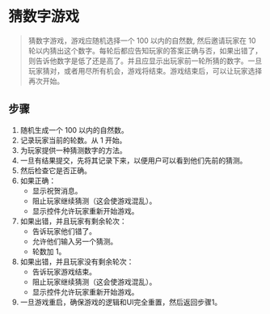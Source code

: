 # 猜数字游戏

> 猜数字游戏，游戏应随机选择一个 100 以内的自然数, 然后邀请玩家在 10 轮以内猜出这个数字。每轮后都应告知玩家的答案正确与否，如果出错了，则告诉他数字是低了还是高了。并且应显示出玩家前一轮所猜的数字。一旦玩家猜对，或者用尽所有机会，游戏将结束。游戏结束后，可以让玩家选择再次开始。

## 步骤
1. 随机生成一个 100 以内的自然数。
2. 记录玩家当前的轮数。从 1 开始。
3. 为玩家提供一种猜测数字的方法。
4. 一旦有结果提交，先将其记录下来，以便用户可以看到他们先前的猜测。
5. 然后检查它是否正确。
6. 如果正确：
    * 显示祝贺消息。
    * 阻止玩家继续猜测（这会使游戏混乱）。
    * 显示控件允许玩家重新开始游戏。
7. 如果出错，并且玩家有剩余轮次：
    * 告诉玩家他们错了。
    * 允许他们输入另一个猜测。
    * 轮数加 1。
8. 如果出错，并且玩家没有剩余轮次：
    * 告诉玩家游戏结束。
    * 阻止玩家继续猜测（这会使游戏混乱）。
    * 显示控件允许玩家重新开始游戏。
9. 一旦游戏重启，确保游戏的逻辑和UI完全重置，然后返回步骤1。
